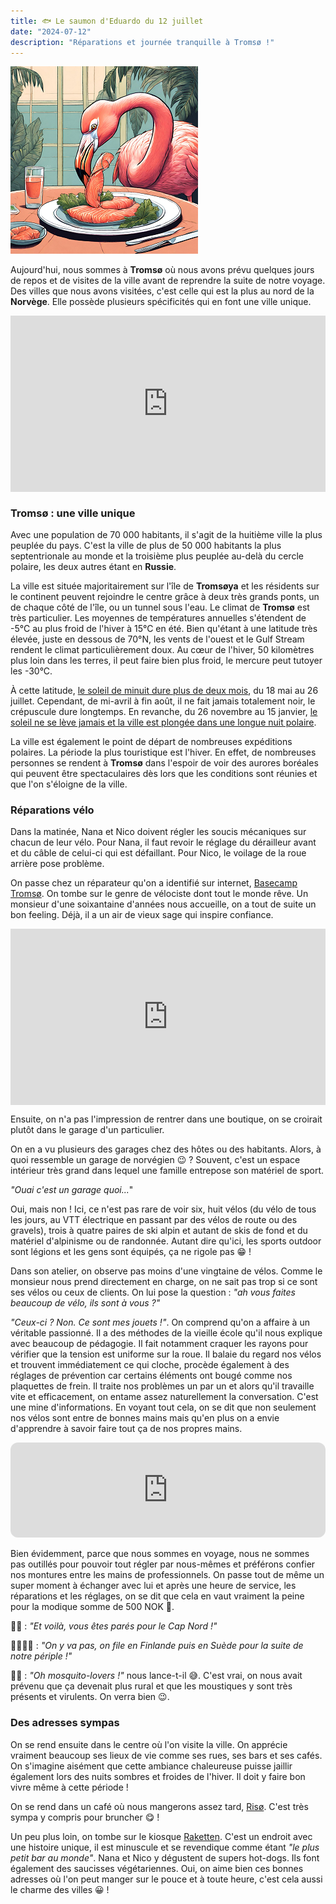 ```yaml
---
title: 🐟 Le saumon d'Eduardo du 12 juillet
date: "2024-07-12"
description: "Réparations et journée tranquille à Tromsø !"
---
```


![Saumon d'Eduardo](../saumon_eduardo.png)

Aujourd'hui, nous sommes à **Tromsø** où nous avons prévu quelques jours de repos et de visites de la ville avant de reprendre la suite de notre voyage. Des villes que nous avons visitées, c'est celle qui est la plus au nord de la **Norvège**. Elle possède plusieurs spécificités qui en font une ville unique.

<div style="width: 100%; height: 0; position: relative; padding-bottom: 56%;"><iframe src="https://giphy.com/embed/aiksQd4mTxYmJEOaIA" style="top: 0; left: 0; width: 100%; height: 100%; position: absolute; border: 0;" allowfullscreen scrolling="no" allow="encrypted-media;" class="giphy-embed"></iframe></div> 

### Tromsø : une ville unique 

Avec une population de 70 000 habitants, il s'agit de la huitième ville la plus peuplée du pays. C'est la ville de plus de 50 000 habitants la plus septentrionale au monde et la troisième plus peuplée au-delà du cercle polaire, les deux autres étant en **Russie**.

La ville est située majoritairement sur l'île de **Tromsøya** et les résidents sur le continent peuvent rejoindre le centre grâce à deux très grands ponts, un de chaque côté de l'île, ou un tunnel sous l'eau. Le climat de **Tromsø** est très particulier. Les moyennes de températures annuelles s'étendent de -5°C au plus froid de l'hiver à 15°C en été. Bien qu'étant à une latitude très élevée, juste en dessous de 70°N, les vents de l'ouest et le Gulf Stream rendent le climat particulièrement doux. Au cœur de l'hiver, 50 kilomètres plus loin dans les terres, il peut faire bien plus froid, le mercure peut tutoyer les -30°C.

À cette latitude, [le soleil de minuit dure plus de deux mois](https://www.visitnorway.fr/destinations-norvege/region-nord/tromso/), du 18 mai au 26 juillet. Cependant, de mi-avril à fin août, il ne fait jamais totalement noir, le crépuscule dure longtemps. En revanche, du 26 novembre au 15 janvier, [le soleil ne se lève jamais et la ville est plongée dans une longue nuit polaire](https://www.visitnorway.fr/destinations-norvege/region-nord/tromso/hiver/).

La ville est également le point de départ de nombreuses expéditions polaires. La période la plus touristique est l'hiver. En effet, de nombreuses personnes se rendent à **Tromsø** dans l'espoir de voir des aurores boréales qui peuvent être spectaculaires dès lors que les conditions sont réunies et que l'on s'éloigne de la ville.

### Réparations vélo 
Dans la matinée, Nana et Nico doivent régler les soucis mécaniques sur chacun de leur vélo. Pour Nana, il faut revoir le réglage du dérailleur avant et du câble de celui-ci qui est défaillant. Pour Nico, le voilage de la roue arrière pose problème.

On passe chez un réparateur qu'on a identifié sur internet, [Basecamp Tromsø](https://g.co/kgs/CAhLbwZ). On tombe sur le genre de vélociste dont tout le monde rêve. Un monsieur d'une soixantaine d'années nous accueille, on a tout de suite un bon feeling. Déjà, il a un air de vieux sage qui inspire confiance. 

<div style="width: 100%; height: 0; position: relative; padding-bottom: 56%;"><iframe src="https://giphy.com/embed/53ckcaarSCzUxB9MAy" style="top: 0; left: 0; width: 100%; height: 100%; position: absolute; border: 0;" allowfullscreen scrolling="no" allow="encrypted-media;" class="giphy-embed"></iframe></div> 

Ensuite, on n'a pas l'impression de rentrer dans une boutique, on se croirait plutôt dans le garage d'un particulier.

On en a vu plusieurs des garages chez des hôtes ou des habitants. Alors, à quoi ressemble un garage de norvégien 😉 ? Souvent, c'est un espace intérieur très grand dans lequel une famille entrepose son matériel de sport. 

*"Ouai c'est un garage quoi...*"

Oui, mais non ! Ici, ce n'est pas rare de voir six, huit vélos (du vélo de tous les jours, au VTT électrique en passant par des vélos de route ou des gravels), trois à quatre paires de ski alpin et autant de skis de fond et du matériel d'alpinisme ou de randonnée. Autant dire qu'ici, les sports outdoor sont légions et les gens sont équipés, ça ne rigole pas 😁 !

Dans son atelier, on observe pas moins d'une vingtaine de vélos. Comme le monsieur nous prend directement en charge, on ne sait pas trop si ce sont ses vélos ou ceux de clients. On lui pose la question : *"ah vous faites beaucoup de vélo, ils sont à vous ?"*

*"Ceux-ci ? Non. Ce sont mes jouets !"*. On comprend qu'on a affaire à un véritable passionné. Il a des méthodes de la vieille école qu'il nous explique avec beaucoup de pédagogie. Il fait notamment craquer les rayons pour vérifier que la tension est uniforme sur la roue. Il balaie du regard nos vélos et trouvent immédiatement ce qui cloche, procède également à des réglages de prévention car certains éléments ont bougé comme nos plaquettes de frein. Il traite nos problèmes un par un et alors qu'il travaille vite et efficacement, on entame assez naturellement la conversation. C'est une mine d'informations. En voyant tout cela, on se dit que non seulement nos vélos sont entre de bonnes mains mais qu'en plus on a envie d'apprendre à savoir faire tout ça de nos propres mains.

<iframe style="border-radius:12px" src="https://open.spotify.com/embed/track/1Xb8GfUSYCqAkcNrd6pW0M?utm_source=generator" width="100%" height="152" frameBorder="0" allow="autoplay; clipboard-write; encrypted-media; picture-in-picture" loading="lazy"></iframe>

Bien évidemment, parce que nous sommes en voyage, nous ne sommes pas outillés pour pouvoir tout régler par nous-mêmes et préférons confier nos montures entre les mains de professionnels. On passe tout de même un super moment à échanger avec lui et après une heure de service, les réparations et les réglages, on se dit que cela en vaut vraiment la peine pour la modique somme de 500 NOK 🤗.

👴🏼 : *"Et voilà, vous êtes parés pour le Cap Nord !"*

👨🏼👩🏼 : *"On y va pas, on file en Finlande puis en Suède pour la suite de notre périple !"*

👴🏼 : *"Oh mosquito-lovers !"* nous lance-t-il 😅. C'est vrai, on nous avait prévenu que ça devenait plus rural et que les moustiques y sont très présents et virulents. On verra bien 😉.

### Des adresses sympas
On se rend ensuite dans le centre où l'on visite la ville. On apprécie vraiment beaucoup ses lieux de vie comme ses rues, ses bars et ses cafés. On s'imagine aisément que cette ambiance chaleureuse puisse jaillir également lors des nuits sombres et froides de l'hiver. Il doit y faire bon vivre même à cette période !

On se rend dans un café où nous mangerons assez tard, [Risø](https://www.risoe-mk.no/). C'est très sympa y compris pour bruncher 😋 !

Un peu plus loin, on tombe sur le kiosque
[Raketten](https://www.tripadvisor.fr/Restaurant_Review-g190475-d7035146-Reviews-Raketten-Tromso_Troms_Northern_Norway.html). C'est un endroit avec une histoire unique, il est minuscule et se revendique comme étant *"le plus petit bar au monde"*. Nana et Nico y dégustent de supers hot-dogs. Ils font également des saucisses végétariennes. Oui, on aime bien ces bonnes adresses où l'on peut manger sur le pouce et à toute heure, c'est cela aussi le charme des villes 😀 !